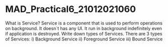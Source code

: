 # MAD_Practical6_21012021060
What is Service?
Service is a component that is used to perform operations on background. It doesn`t has any UI. It run in
background indefinitely even if application is destroyed.
Write down types of Services.
There are 3 types of Services:
i) Background Service
ii) Foreground Service
iii) Bound Service
